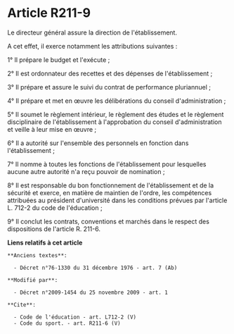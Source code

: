 # Article R211-9

Le directeur général assure la direction de l'établissement.

A cet effet, il exerce notamment les attributions suivantes : 

1° Il prépare le budget et l'exécute ; 

2° Il est ordonnateur des recettes et des dépenses de l'établissement ; 

3° Il prépare et assure le suivi du contrat de performance pluriannuel ; 

4° Il prépare et met en œuvre les délibérations du conseil d'administration ; 

5° Il soumet le règlement intérieur, le règlement des études et le règlement disciplinaire de l'établissement à l'approbation
du conseil d'administration et veille à leur mise en œuvre ; 

6° Il a autorité sur l'ensemble des personnels en fonction dans l'établissement ; 

7° Il nomme à toutes les fonctions de l'établissement pour lesquelles aucune autre autorité n'a reçu pouvoir de nomination ; 

8° Il est responsable du bon fonctionnement de l'établissement et de la sécurité et exerce, en matière de maintien de
l'ordre, les compétences attribuées au président d'université dans les conditions prévues par l'article L. 712-2 du code de
l'éducation ; 

9° Il conclut les contrats, conventions et marchés dans le respect des dispositions de l'article R. 211-6.

**Liens relatifs à cet article**

	**Anciens textes**:

	  - Décret n°76-1330 du 31 décembre 1976 - art. 7 (Ab)

	**Modifié par**:

	  - Décret n°2009-1454 du 25 novembre 2009 - art. 1

	**Cite**:

	  - Code de l'éducation - art. L712-2 (V)
	  - Code du sport. - art. R211-6 (V)
